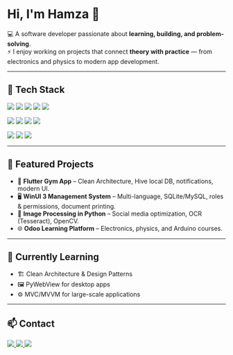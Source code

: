 # Hi, I'm Hamza 👋

💻 A software developer passionate about **learning, building, and problem-solving**.  
⚡ I enjoy working on projects that connect **theory with practice** — from electronics and physics to modern app development.

---

## 🔧 Tech Stack
<p>
  <img src="https://img.shields.io/badge/Python-f2cdcd?logo=python&logoColor=302d41" />
  <img src="https://img.shields.io/badge/Dart-f5e0dc?logo=dart&logoColor=1e1e2e" />
  <img src="https://img.shields.io/badge/JavaScript-fab387?logo=javascript&logoColor=1e1e2e" />
  <img src="https://img.shields.io/badge/C%23-94e2d5?logo=c-sharp&logoColor=1e1e2e" />
  <img src="https://img.shields.io/badge/SQL-a6e3a1?logo=sqlite&logoColor=1e1e2e" />
</p>

<p>
  <img src="https://img.shields.io/badge/Flutter-89b4fa?logo=flutter&logoColor=1e1e2e" />
  <img src="https://img.shields.io/badge/Next.js-cba6f7?logo=next.js&logoColor=1e1e2e" />
  <img src="https://img.shields.io/badge/WinUI-f9e2af?logo=windows&logoColor=1e1e2e" />
  <img src="https://img.shields.io/badge/Odoo-f38ba8?logo=odoo&logoColor=1e1e2e" />
</p>

<p>
  <img src="https://img.shields.io/badge/Docker-94e2d5?logo=docker&logoColor=1e1e2e" />
  <img src="https://img.shields.io/badge/Git-fab387?logo=git&logoColor=1e1e2e" />
  <img src="https://img.shields.io/badge/Figma-eba0ac?logo=figma&logoColor=1e1e2e" />
</p>

---

## 📌 Featured Projects
- 📱 **Flutter Gym App** – Clean Architecture, Hive local DB, notifications, modern UI.  
- 🖥️ **WinUI 3 Management System** – Multi-language, SQLite/MySQL, roles & permissions, document printing.  
- 🐍 **Image Processing in Python** – Social media optimization, OCR (Tesseract), OpenCV.  
- 🌐 **Odoo Learning Platform** – Electronics, physics, and Arduino courses.  

---

## 🎯 Currently Learning
- 🏗️ Clean Architecture & Design Patterns  
- 🖼️ PyWebView for desktop apps  
- ⚙️ MVC/MVVM for large-scale applications  

---

## 📫 Contact
<p>
  <a href="#">
    <img src="https://img.shields.io/badge/Email-f38ba8?logo=gmail&logoColor=1e1e2e" />
  </a>
 <a href="#">
    <img src="https://img.shields.io/badge/LinkedIn-89b4fa?logo=linkedin&logoColor=1e1e2e" />
  </a>
  <a href="#">
    <img src="https://img.shields.io/badge/Portfolio-a6e3a1?logo=vercel&logoColor=1e1e2e" />
  </a>
</p>